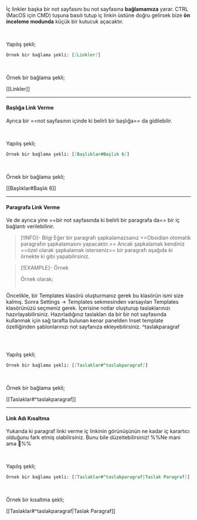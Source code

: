 İç linkler başka bir not sayfasını bu not sayfasına **bağlamamıza** yarar. CTRL (MacOS için CMD) tuşuna basılı tutup iç linkin üstüne doğru gelirsek bize **ön inceleme modunda** küçük bir kutucuk açacaktır.

<br>

Yapılış şekli;

```md
Örnek bir bağlama şekli: [[Linkler]]
```

<br>

Örnek bir bağlama şekli;

[[Linkler]]

---
#### Başlığa Link Verme
Ayrıca bir ==not sayfasının içinde ki belirli bir başlığa== da gidilebilir.

<br>

Yapılış şekli;

```md
Örnek bir bağlama şekli: [[Başlıklar#Başlık 6]]
```

<br>

Örnek bir bağlama şekli;

[[Başlıklar#Başlık 6]]

---

#### Paragrafa Link Verme

Ve de ayrıca yine ==bir not sayfasında ki belirli bir paragrafa da== bir iç bağlantı verilebilinir.

>[!INFO]- Bilgi 
> Eğer bir paragrafı şapkalamazsanız ==Obsidian otomatik paragrafın şapkalamasını yapacaktır.== Ancak şapkalamak kendiniz ==özel olarak şapkalamak isterseniz== bir paragrafı aşağıda ki örnekte ki gibi yapabilirsiniz.

>[!EXAMPLE]- Örnek
>
> Örnek olarak;
> ```
Öncelikle, bir Templates klasörü oluşturmanız gerek bu klasörün ismi size kalmış.  Sonra Settings -> Templates sekmesinden varsayılan Templates klasörünüzü seçmeniz gerek. İçerisine notlar oluşturup taslaklarınızı hazırlayabilirsiniz. Hazırladığınız taslakları da bir  bir not sayfasında kullanmak için sağ tarafta bulunan kenar panelden Inset template özelliğinden şablonlarınızı not sayfanıza ekleyebilirsiniz. ^taslakparagraf
>```

<br>

Yapılış şekli;

```md
Örnek bir bağlama şekli: [[Taslaklar#^taslakparagraf]]
```

<br>

Örnek bir bağlama şekli;

[[Taslaklar#^taslakparagraf]]

---

#### Link Adı Kısaltma

Yukarıda ki paragraf linki verme iç linkinin görünüşünün ne kadar iç karartıcı olduğunu fark etmiş olabilirsiniz. Bunu bile düzeltebilirsiniz! %%Ne mani ama 🤣%%

<br>

Yapılış şekli;

```md
Örnek bir bağlama şekli: [[Taslaklar#^taslakparagraf|Taslak Paragraf]]
```

<br>

Örnek bir kısaltma şekli;

[[Taslaklar#^taslakparagraf|Taslak Paragraf]]
